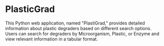 # PlasticGrad
This Python web application, named "PlastiGrad," provides detailed information about plastic degraders based on different search options. Users can search for degraders by Microorganism, Plastic, or Enzyme and view relevant information in a tabular format.

